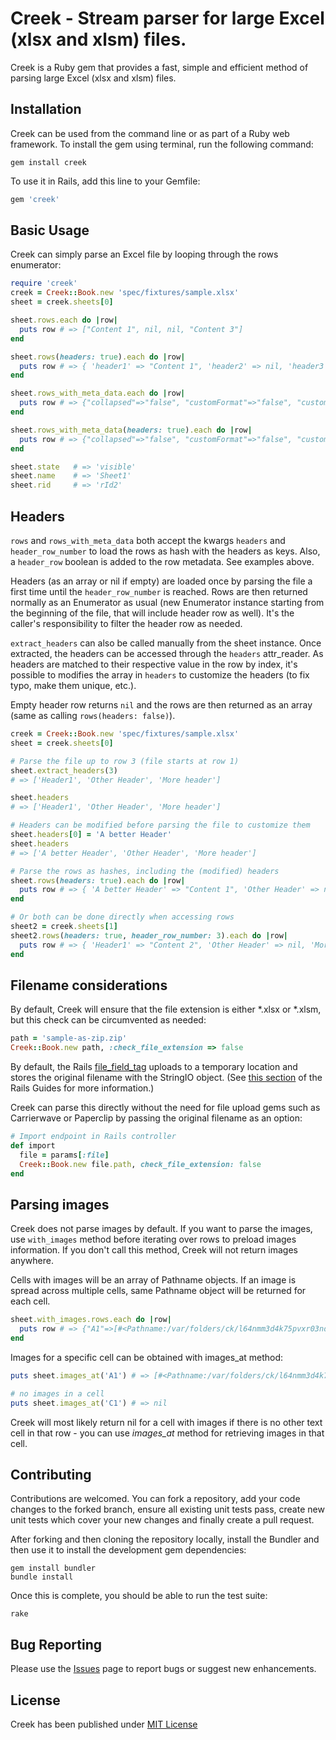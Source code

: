 # Creek - Stream parser for large Excel (xlsx and xlsm) files.

Creek is a Ruby gem that provides a fast, simple and efficient method of parsing large Excel (xlsx and xlsm) files.


## Installation

Creek can be used from the command line or as part of a Ruby web framework. To install the gem using terminal, run the following command:

```
gem install creek
```

To use it in Rails, add this line to your Gemfile:

```ruby
gem 'creek'
```

## Basic Usage
Creek can simply parse an Excel file by looping through the rows enumerator:

```ruby
require 'creek'
creek = Creek::Book.new 'spec/fixtures/sample.xlsx'
sheet = creek.sheets[0]

sheet.rows.each do |row|
  puts row # => ["Content 1", nil, nil, "Content 3"]
end

sheet.rows(headers: true).each do |row|
  puts row # => { 'header1' => "Content 1", 'header2' => nil, 'header3' => nil, 'header4' => "Content 3" }
end

sheet.rows_with_meta_data.each do |row|
  puts row # => {"collapsed"=>"false", "customFormat"=>"false", "customHeight"=>"true", "hidden"=>"false", "ht"=>"12.1", "outlineLevel"=>"0", "r"=>"1", "header_row" => false, "cells"=>["Content 1", nil, nil, "Content 3"]}
end

sheet.rows_with_meta_data(headers: true).each do |row|
  puts row # => {"collapsed"=>"false", "customFormat"=>"false", "customHeight"=>"true", "hidden"=>"false", "ht"=>"12.1", "outlineLevel"=>"0", "r"=>"1", "header_row" => false, "cells"=>{ 'header1' => "Content 1", 'header2' => nil, 'header3' => nil, 'header4' => "Content 3" }}
end

sheet.state   # => 'visible'
sheet.name    # => 'Sheet1'
sheet.rid     # => 'rId2'
```

## Headers
`rows` and `rows_with_meta_data` both accept the kwargs `headers` and `header_row_number` to load
the rows as hash with the headers as keys. Also, a `header_row` boolean is added to the row metadata.
See examples above.

Headers (as an array or nil if empty) are loaded once by parsing the file a first time until the `header_row_number` is reached.
Rows are then returned normally as an Enumerator as usual (new Enumerator instance starting from the beginning of the file, that will include header row as well). It's the caller's responsibility to filter the header row as needed.

`extract_headers` can also be called manually from the sheet instance.
Once extracted, the headers can be accessed through the `headers` attr_reader.
As headers are matched to their respective value in the row by index, it's possible to modifies the array in `headers` to customize the headers (to fix typo, make them unique, etc.).

Empty header row returns `nil` and the rows are then returned as an array (same as calling `rows(headers: false)`).

```ruby
creek = Creek::Book.new 'spec/fixtures/sample.xlsx'
sheet = creek.sheets[0]

# Parse the file up to row 3 (file starts at row 1)
sheet.extract_headers(3)
# => ['Header1', 'Other Header', 'More header']

sheet.headers
# => ['Header1', 'Other Header', 'More header']

# Headers can be modified before parsing the file to customize them
sheet.headers[0] = 'A better Header'
sheet.headers
# => ['A better Header', 'Other Header', 'More header']

# Parse the rows as hashes, including the (modified) headers
sheet.rows(headers: true).each do |row|
  puts row # => { 'A better Header' => "Content 1", 'Other Header' => nil, 'More header' => nil }
end

# Or both can be done directly when accessing rows
sheet2 = creek.sheets[1]
sheet2.rows(headers: true, header_row_number: 3).each do |row|
  puts row # => { 'Header1' => "Content 2", 'Other Header' => nil, 'More header' => nil }
end
```

## Filename considerations
By default, Creek will ensure that the file extension is either *.xlsx or *.xlsm, but this check can be circumvented as needed:

```ruby
path = 'sample-as-zip.zip'
Creek::Book.new path, :check_file_extension => false
```

By default, the Rails [file_field_tag](http://api.rubyonrails.org/classes/ActionView/Helpers/FormTagHelper.html#method-i-file_field_tag) uploads to a temporary location and stores the original filename with the StringIO object. (See [this section](http://guides.rubyonrails.org/form_helpers.html#uploading-files) of the Rails Guides for more information.)

Creek can parse this directly without the need for file upload gems such as Carrierwave or Paperclip by passing the original filename as an option:

```ruby
# Import endpoint in Rails controller
def import
  file = params[:file]
  Creek::Book.new file.path, check_file_extension: false
end
```

## Parsing images
Creek does not parse images by default. If you want to parse the images,
use `with_images` method before iterating over rows to preload images information. If you don't call this method, Creek will not return images anywhere.

Cells with images will be an array of Pathname objects.
If an image is spread across multiple cells, same Pathname object will be returned for each cell.

```ruby
sheet.with_images.rows.each do |row|
  puts row # => {"A1"=>[#<Pathname:/var/folders/ck/l64nmm3d4k75pvxr03ndk1tm0000gn/T/creek__drawing20161101-53599-274q0vimage1.jpeg>], "B2"=>"Fluffy"}
end
```

Images for a specific cell can be obtained with images_at method:

```ruby
puts sheet.images_at('A1') # => [#<Pathname:/var/folders/ck/l64nmm3d4k75pvxr03ndk1tm0000gn/T/creek__drawing20161101-53599-274q0vimage1.jpeg>]

# no images in a cell
puts sheet.images_at('C1') # => nil
```

Creek will most likely return nil for a cell with images if there is no other text cell in that row - you can use *images_at* method for retrieving images in that cell.

## Contributing

Contributions are welcomed. You can fork a repository, add your code changes to the forked branch, ensure all existing unit tests pass, create new unit tests which cover your new changes and finally create a pull request.

After forking and then cloning the repository locally, install the Bundler and then use it
to install the development gem dependencies:

```
gem install bundler
bundle install
```

Once this is complete, you should be able to run the test suite:

```
rake
```

## Bug Reporting

Please use the [Issues](https://github.com/pythonicrubyist/creek/issues) page to report bugs or suggest new enhancements.


## License

Creek has been published under [MIT License](https://github.com/pythonicrubyist/creek/blob/master/LICENSE.txt)
